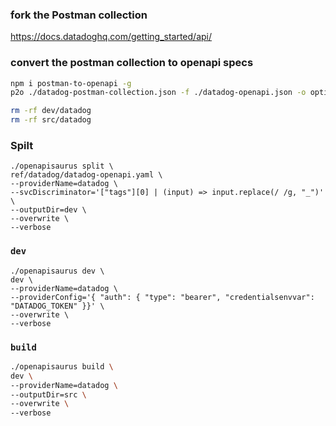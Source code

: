 ### fork the Postman collection
https://docs.datadoghq.com/getting_started/api/

### convert the postman collection to openapi specs
```bash
npm i postman-to-openapi -g
p2o ./datadog-postman-collection.json -f ./datadog-openapi.json -o options.json

rm -rf dev/datadog
rm -rf src/datadog
```

### Spilt
```
./openapisaurus split \
ref/datadog/datadog-openapi.yaml \
--providerName=datadog \
--svcDiscriminator='["tags"][0] | (input) => input.replace(/ /g, "_")' \
--outputDir=dev \
--overwrite \
--verbose
```

### `dev`

```
./openapisaurus dev \
dev \
--providerName=datadog \
--providerConfig='{ "auth": { "type": "bearer", "credentialsenvvar": "DATADOG_TOKEN" }}' \
--overwrite \
--verbose
```


### `build`

```bash
./openapisaurus build \
dev \
--providerName=datadog \
--outputDir=src \
--overwrite \
--verbose
```


